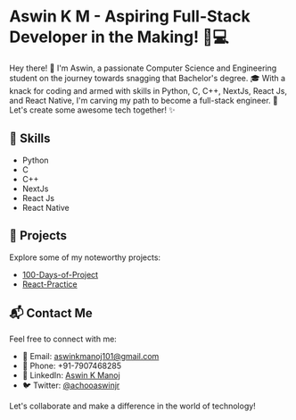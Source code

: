 # Aswin K M - Aspiring Full-Stack Developer in the Making! 🚀💻

Hey there! 👋 I'm Aswin, a passionate Computer Science and Engineering student on the journey towards snagging that Bachelor's degree. 🎓 With a knack for coding and armed with skills in Python, C, C++, NextJs, React Js, and React Native, I'm carving my path to become a full-stack engineer. 🚀 Let's create some awesome tech together! ✨

## 🔧 Skills

- Python
- C
- C++
- NextJs
- React Js
- React Native

## 🚀 Projects

Explore some of my noteworthy projects:

- [100-Days-of-Project](https://github.com/ASWINKMANOJ/100-Days-of-Project)
- [React-Practice](https://github.com/ASWINKMANOJ/React-practice-problems)

## 📬 Contact Me

Feel free to connect with me:

- 📧 Email: aswinkmanoj101@gmail.com
- 📱 Phone: +91-7907468285
- 💼 LinkedIn: [Aswin K Manoj](https://www.linkedin.com/in/aswin-k-manoj)
- 🐦 Twitter: [@achooaswinjr](https://twitter.com/achooaswinjr)

Let's collaborate and make a difference in the world of technology!
